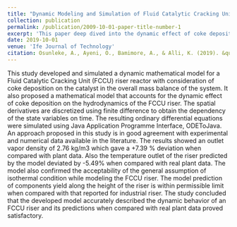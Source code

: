 ```yaml
---
title: "Dynamic Modeling and Simulation of Fluid Catalytic Cracking Unit Riser"
collection: publication
permalink: /publication/2009-10-01-paper-title-number-1
excerpt: 'This paper deep dived into the dynamic effect of coke deposition on FCCU catalyst on the dynamics of the cracking process using mathematical model to realize the dynamics of the system and numerically simulating the model using java programming language'
date: 2019-10-01
venue: 'Ife Journal of Technology'
citation: Osunleke, A., Ayeni, O., Bamimore, A., & Alli, K. (2019). &quot;Dynamic Modeling and Simulation of Fluid Catalytic Cracking Unit Riser.&quot; <i>Ife Journal of Technology</i>. vol(26)1, 23-28. Retrieved from [here](http://ijt.oauife.edu.ng/index.php/ijt/article/view/143)
---
```


This study developed and simulated a dynamic mathematical model for a Fluid Catalytic Cracking Unit (FCCU) riser reactor with consideration of coke deposition on the catalyst in the overall mass balance of the system. It also proposed a mathematical model that accounts for the dynamic effect of coke deposition on the hydrodynamics of the FCCU riser. The spatial derivatives are discretized using finite difference to obtain the dependency of the state variables on time.
The resulting ordinary differential equations were simulated using Java Application Programme Interface, ODEToJava. An approach proposed in this study is in good agreement with experimental and numerical data available in the literature. The results showed an outlet vapor density of 2.76 kg/m3 which gave a +7.39 % deviation when compared with plant data. Also the temperature outlet of the riser predicted by the model deviated by -5.49% when compared with real plant data. The model also confirmed the acceptability of the general assumption of isothermal condition while modeling the FCCU riser. The model prediction of components yield along the height of the riser is within permissible limit when compared with that reported for industrial riser. The study concluded that the developed model accurately described the dynamic behavior of an FCCU riser and its predictions when compared with real plant data proved satisfactory.

